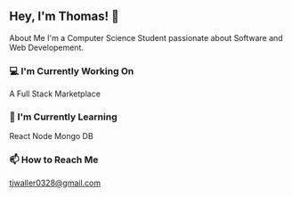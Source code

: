 

## Hey, I'm Thomas! 👋
About Me
I'm a Computer Science Student passionate about Software and Web Developement.

### 💻 I'm Currently Working On
A Full Stack Marketplace

### 🌱 I'm Currently Learning
React
Node
Mongo DB

### 📫 How to Reach Me
tjwaller0328@gmail.com

<!--
### 📊 GitHub Stats
(https://github-readme-stats.vercel.app/api?username=tjwaller&show_icons=true&theme=radical)

### 📚 Summary
(https://github-profile-summary-cards.vercel.app/api/cards/profile-details?username=tjwaller&theme=github_dark)
-->





